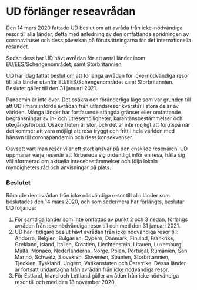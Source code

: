 # UD förlänger reseavrådan

Den 14 mars 2020 fattade UD beslut om att avråda från icke\-nödvändiga resor till alla länder, detta med anledning av den omfattande spridningen av coronaviruset och dess påverkan på förutsättningarna för det internationella resandet.

Sedan dess har UD hävt avrådan för ett antal länder inom EU/EES/Schengenområdet, samt Storbritannien.

UD har idag fattat beslut om att förlänga avrådan för icke\-nödvändiga resor till alla länder utanför EU/EES/Schengenområdet samt Storbritannien. Beslutet gäller till den 31 januari 2021\.

Pandemin är inte över. Det osäkra och föränderliga läge som var grunden till att UD i mars införde avrådan från utlandsresor kvarstår i stora delar av världen. Många länder har fortfarande stängda gränser eller omfattande begränsningar av in\- och utresemöjligheter, karantänsbestämmelser och utegångsförbud. Osäkerheten är stor, och det är inte möjligt att förutspå när det kommer att vara möjligt att resa tryggt och fritt i hela världen med hänsyn till coronapandemin och dess konsekvenser.

Oavsett vart man reser vilar ett stort ansvar på den enskilde resenären. UD uppmanar varje resenär att förbereda sig ordentligt inför en resa, hålla sig välinformerad om aktuella inresebestämmelser och följa lokala myndigheters råd och anvisningar på plats.

### Beslutet

Rörande den avrådan från icke nödvändiga resor till alla länder som beslutades den 14 mars 2020, och som sedermera har förlängts, beslutar UD följande:

1. För samtliga länder som inte omfattas av punkt 2 och 3 nedan, förlängs avrådan från icke nödvändiga resor till och med den 31 januari 2021\.
2. UD har i tidigare beslut hävt avrådan från icke nödvändiga resor till: Andorra, Belgien, Bulgarien, Cypern, Danmark, Finland, Frankrike, Grekland, Island, Italien, Kroatien, Liechtenstein, Litauen, Luxemburg, Malta, Monaco, Nederländerna, Norge, Polen, Portugal, Rumänien, San Marino, Schweiz, Slovakien, Slovenien, Spanien, Storbritannien, Tjeckien, Tyskland, Ungern, Vatikanstaten och Österrike. Dessa länder är fortsatt undantagna från avrådan från icke nödvändiga resor.
3. För Estland, Irland och Lettland gäller avrådan från icke nödvändiga resor till och med den 18 november 2020\.
